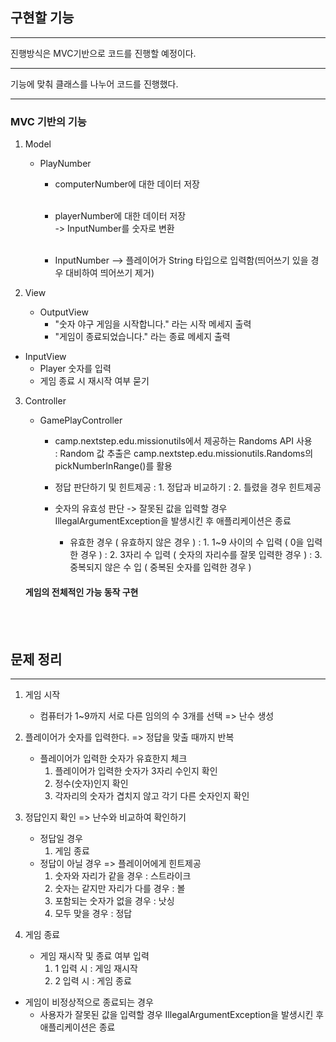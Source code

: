 ## 구현할 기능

___
진행방식은 MVC기반으로 코드를 진행할 예정이다.

---
기능에 맞춰 클래스를 나누어 코드를 진행했다.

---

### MVC 기반의 기능

1. Model
    * PlayNumber
        * computerNumber에 대한 데이터 저장
          <br><br>
        * playerNumber에 대한 데이터 저장 <br>
          -> InputNumber를 숫자로 변환
          <br><br>

        * InputNumber --> 플레이어가 String 타입으로 입력함(띄어쓰기 있을 경우 대비하여 띄어쓰기 제거)


2. View
    * OutputView
        * "숫자 야구 게임을 시작합니다." 라는 시작 메세지 출력
        * "게임이 종료되었습니다." 라는 종료 메세지 출력
          <br>

* InputView
    * Player 숫자를 입력
    * 게임 종료 시 재시작 여부 묻기

3. Controller
    * GamePlayController
        * camp.nextstep.edu.missionutils에서 제공하는 Randoms API 사용<br>
          : Random 값 추출은 camp.nextstep.edu.missionutils.Randoms의 pickNumberInRange()를 활용

        * 정답 판단하기 및 힌트제공
          : 1. 정답과 비교하기
          : 2. 틀렸을 경우 힌트제공

        * 숫자의 유효성 판단 -> 잘못된 값을 입력할 경우 IllegalArgumentException을 발생시킨 후 애플리케이션은 종료
            * 유효한 경우 ( 유효하지 않은 경우 )
              : 1. 1~9 사이의 수 입력 ( 0을 입력한 경우 )
              : 2. 3자리 수 입력 ( 숫자의 자리수를 잘못 입력한 경우 )
              : 3. 중복되지 않은 수 입  ( 중복된 숫자를 입력한 경우 )

   #### 게임의 전체적인 가능 동작 구현

<br><br>

## 문제 정리

___

1. 게임 시작
    * 컴퓨터가 1~9까지 서로 다른 임의의 수 3개를 선택 => 난수 생성

2. 플레이어가 숫자를 입력한다. => 정답을 맞출 때까지 반복
    * 플레이어가 입력한 숫자가 유효한지 체크
        1. 플레이어가 입력한 숫자가 3자리 수인지 확인
        2. 정수(숫자)인지 확인
        3. 각자리의 숫자가 겹치지 않고 각기 다른 숫자인지 확인

3. 정답인지 확인 => 난수와 비교하여 확인하기
    * 정답일 경우
        1. 게임 종료
    * 정답이 아닐 경우 => 플레이어에게 힌트제공
        1. 숫자와 자리가 같을 경우 : 스트라이크
        2. 숫자는 같지만 자리가 다를 경우 : 볼
        3. 포함되는 숫자가 없을 경우 : 낫싱
        4. 모두 맞을 경우 : 정답

4. 게임 종료
    * 게임 재시작 및 종료 여부 입력
        1. 1 입력 시 : 게임 재시작
        2. 2 입력 시 : 게임 종료

* 게임이 비정상적으로 종료되는 경우
    * 사용자가 잘못된 값을 입력할 경우 IllegalArgumentException을 발생시킨 후 애플리케이션은 종료